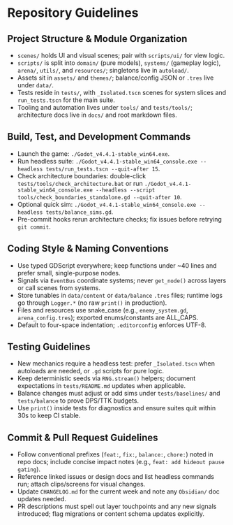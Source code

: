 # Repository Guidelines

## Project Structure & Module Organization
- `scenes/` holds UI and visual scenes; pair with `scripts/ui/` for view logic.
- `scripts/` is split into `domain/` (pure models), `systems/` (gameplay logic), `arena/`, `utils/`, and `resources/`; singletons live in `autoload/`.
- Assets sit in `assets/` and `themes/`; balance/config JSON or `.tres` live under `data/`.
- Tests reside in `tests/`, with `_Isolated.tscn` scenes for system slices and `run_tests.tscn` for the main suite.
- Tooling and automation lives under `tools/` and `tests/tools/`; architecture docs live in `docs/` and root markdown files.

## Build, Test, and Development Commands
- Launch the game: `./Godot_v4.4.1-stable_win64.exe`.
- Run headless suite: `./Godot_v4.4.1-stable_win64_console.exe --headless tests/run_tests.tscn --quit-after 15`.
- Check architecture boundaries: double-click `tests/tools/check_architecture.bat` or run `./Godot_v4.4.1-stable_win64_console.exe --headless --script tools/check_boundaries_standalone.gd --quit-after 10`.
- Optional quick sim: `./Godot_v4.4.1-stable_win64_console.exe --headless tests/balance_sims.gd`.
- Pre-commit hooks rerun architecture checks; fix issues before retrying `git commit`.

## Coding Style & Naming Conventions
- Use typed GDScript everywhere; keep functions under ~40 lines and prefer small, single-purpose nodes.
- Signals via `EventBus` coordinate systems; never `get_node()` across layers or call scenes from systems.
- Store tunables in `data/content` or `data/balance` `.tres` files; runtime logs go through `Logger.*` (no raw `print()` in production).
- Files and resources use snake_case (e.g., `enemy_system.gd`, `arena_config.tres`); exported enums/constants are ALL_CAPS.
- Default to four-space indentation; `.editorconfig` enforces UTF-8.

## Testing Guidelines
- New mechanics require a headless test: prefer `_Isolated.tscn` when autoloads are needed, or `.gd` scripts for pure logic.
- Keep deterministic seeds via `RNG.stream()` helpers; document expectations in `tests/README.md` updates when applicable.
- Balance changes must adjust or add sims under `tests/baselines/` and `tests/balance` to prove DPS/TTK budgets.
- Use `print()` inside tests for diagnostics and ensure suites quit within 30s to keep CI stable.

## Commit & Pull Request Guidelines
- Follow conventional prefixes (`feat:`, `fix:`, `balance:`, `chore:`) noted in repo docs; include concise impact notes (e.g., `feat: add hideout pause gating`).
- Reference linked issues or design docs and list headless commands run; attach clips/screens for visual changes.
- Update `CHANGELOG.md` for the current week and note any `Obsidian/` doc updates needed.
- PR descriptions must spell out layer touchpoints and any new signals introduced; flag migrations or content schema updates explicitly.
